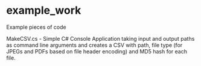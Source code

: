 # example_work
Example pieces of code

MakeCSV.cs - Simple C# Console Application taking input and output paths as command line arguments and creates a CSV with path, file type (for JPEGs and PDFs based on file header encoding) and MD5 hash for each file.
